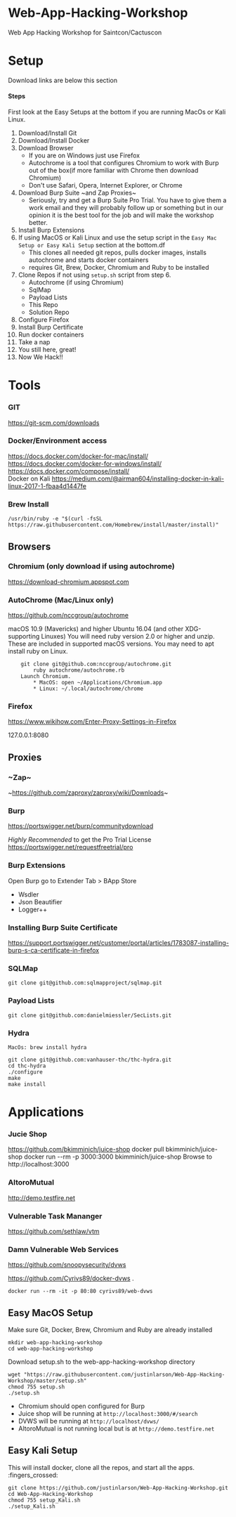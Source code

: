 # Web-App-Hacking-Workshop
Web App Hacking Workshop for Saintcon/Cactuscon
# Setup
Download links are below this section
#### Steps
First look at the Easy Setups at the bottom if you are running MacOs or Kali Linux.
1. Download/Install Git
2. Download/Install Docker
3. Download Browser
	* If you are on Windows just use Firefox
	* Autochrome is a tool that configures Chromium to work with Burp out of the box(if more familiar with Chrome then download Chromium) 
	* Don't use Safari, Opera, Internet Explorer, or Chrome
4. Download Burp Suite ~and Zap Proxies~
	* Seriously, try and get a Burp Suite Pro Trial. You have to give them a work email and they will probably follow up or something but in our opinion it is the best tool for the job and will make the workshop better. 
5. Install Burp Extensions 
6. If using MacOS or Kali Linux and use the setup script in the `Easy Mac Setup or Easy Kali Setup` section at the bottom.df 
	* This clones all needed git repos, pulls docker images, installs autochrome and starts docker containers
	* requires Git, Brew, Docker, Chromium and Ruby to be installed
7. Clone Repos if not using `setup.sh` script from step 6.
	* Autochrome (if using Chromium)
	* SqlMap
	* Payload Lists
	* This Repo
	* Solution Repo
8. Configure Firefox
9. Install Burp Certificate
10. Run docker containers
11. Take a nap
12. You still here, great!
13. Now We Hack!!	
# Tools
### GIT
https://git-scm.com/downloads
### Docker/Environment access
https://docs.docker.com/docker-for-mac/install/  
https://docs.docker.com/docker-for-windows/install/  
https://docs.docker.com/compose/install/  
Docker on Kali
	https://medium.com/@airman604/installing-docker-in-kali-linux-2017-1-fbaa4d1447fe
### Brew Install
```
/usr/bin/ruby -e "$(curl -fsSL https://raw.githubusercontent.com/Homebrew/install/master/install)"
```
## Browsers	
### Chromium (only download if using autochrome)
https://download-chromium.appspot.com

### AutoChrome (Mac/Linux only)
https://github.com/nccgroup/autochrome
		
macOS 10.9 (Mavericks) and higher 
Ubuntu 16.04 (and other XDG-supporting Linuxes) 
You will need ruby version 2.0 or higher and unzip. These are included in supported macOS versions. You may need to apt install ruby on Linux.
		
		git clone git@github.com:nccgroup/autochrome.git
	        ruby autochrome/autochrome.rb
		Launch Chromium.
			* MacOS: open ~/Applications/Chromium.app
			* Linux: ~/.local/autochrome/chrome
### Firefox 
https://www.wikihow.com/Enter-Proxy-Settings-in-Firefox
	
127.0.0.1:8080
## Proxies
### ~Zap~
~https://github.com/zaproxy/zaproxy/wiki/Downloads~
### Burp
https://portswigger.net/burp/communitydownload
		
*Highly Recommended* to get the Pro Trial License 
https://portswigger.net/requestfreetrial/pro
		
### Burp Extensions
Open Burp go to Extender Tab > BApp Store  
* Wsdler
* Json Beautifier
* Logger++	

### Installing Burp Suite Certificate
https://support.portswigger.net/customer/portal/articles/1783087-installing-burp-s-ca-certificate-in-firefox

### SQLMap
```
git clone git@github.com:sqlmapproject/sqlmap.git
```
### Payload Lists
```
git clone git@github.com:danielmiessler/SecLists.git
```
### Hydra
```
MacOs: brew install hydra
```
```
git clone git@github.com:vanhauser-thc/thc-hydra.git
cd thc-hydra
./configure
make 
make install
```

# Applications 		
### Jucie Shop
https://github.com/bkimminich/juice-shop
	docker pull bkimminich/juice-shop
	docker run --rm -p 3000:3000 bkimminich/juice-shop
	Browse to http://localhost:3000 

### AltoroMutual
http://demo.testfire.net

### Vulnerable Task Mananger

https://github.com/sethlaw/vtm

### Damn Vulnerable Web Services 

https://github.com/snoopysecurity/dvws

https://github.com/Cyrivs89/docker-dvws . 
```
docker run --rm -it -p 80:80 cyrivs89/web-dvws
```
	
## Easy MacOS Setup
Make sure Git, Docker, Brew, Chromium and Ruby are already installed
``` 
mkdir web-app-hacking-workshop
cd web-app-hacking-workshop
```
Download setup.sh to the web-app-hacking-workshop directory
```
wget "https://raw.githubusercontent.com/justinlarson/Web-App-Hacking-Workshop/master/setup.sh"
chmod 755 setup.sh
./setup.sh
```
* Chromium should open configured for Burp
* Juice shop will be running at `http://localhost:3000/#/search`
* DVWS will be running at `http://localhost/dvws/`
* AltoroMutual is not running local but is at `http://demo.testfire.net`


## Easy Kali Setup
This will install docker, clone all the repos, and start all the apps. :fingers_crossed:

```
git clone https://github.com/justinlarson/Web-App-Hacking-Workshop.git
cd Web-App-Hacking-Workshop
chmod 755 setup_Kali.sh
./setup_Kali.sh
```
